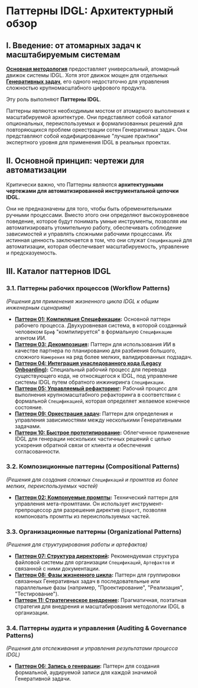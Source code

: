 # Паттерны IDGL: Архитектурный обзор

## I. Введение: от атомарных задач к масштабируемым системам

**[Основная методология](../03-the-artifact-lifecycle.md)** предоставляет универсальный, атомарный движок системы IDGL. Хотя этот движок мощен для отдельных **[Генеративных задач](../03-the-artifact-lifecycle.md#2-анатомия-генеративной-задачи)**, его одного недостаточно для управления сложностью крупномасштабного цифрового продукта.

Эту роль выполняют **Паттерны IDGL**.

Паттерны являются необходимым мостом от атомарного выполнения к масштабируемой архитектуре. Они представляют собой каталог опциональных, переиспользуемых и формализованных решений для повторяющихся проблем оркестрации сотен Генеративных задач. Они представляют собой кодифицированные "лучшие практики" экспертного уровня для применения IDGL в реальных проектах.

## II. Основной принцип: чертежи для автоматизации

Критически важно, что Паттерны являются **архитектурными чертежами для автоматизированной инструментальной цепочки IDGL.**

Они не предназначены для того, чтобы быть обременительными ручными процессами. Вместо этого они определяют высокоуровневое поведение, которое будут понимать умные инструменты, позволяя им автоматизировать утомительную работу, обеспечивать соблюдение зависимостей и управлять сложными рабочими процессами. Их истинная ценность заключается в том, что они служат `Спецификацией` для автоматизации, которая обеспечивает масштабируемость, управление и предсказуемость.

## III. Каталог паттернов IDGL

### 3.1. Паттерны рабочих процессов (Workflow Patterns)
*(Решения для применения жизненного цикла IDGL к общим инженерным сценариям)*

*   **[Паттерн 01: Компиляция Спецификации](./01-patterns/01-Pattern-Spec-Compilation.md):** Основной паттерн рабочего процесса. Двухуровневая система, в которой созданный человеком `Бриф` "компилируется" в формальную `Спецификацию` агентом ИИ.
*   **[Паттерн 03: Декомпозиция](./01-patterns/03-Pattern-Decomposition.md):** Паттерн для использования ИИ в качестве партнера по планированию для разбиения большого, сложного `Намерения` на ряд более мелких, валидированных подзадач.
*   **[Паттерн 04: Интеграция унаследованного кода (Legacy Onboarding)](./01-patterns/04-Pattern-Legacy-Onboarding.md):** Специальный рабочий процесс для перевода существующего кода, не относящегося к IDGL, под управление системы IDGL путем обратного инжиниринга `Спецификации`.
*   **[Паттерн 05: Управляемый рефакторинг](./01-patterns/05-Pattern-Managed-Refactoring.md):** Рабочий процесс для выполнения крупномасштабного рефакторинга в соответствии с формальной `Спецификацией`, которая определяет желаемое конечное состояние.
*   **[Паттерн 09: Оркестрация задач](./01-patterns/09-Pattern-Task-Orchestration.md):** Паттерн для определения и управления зависимостями между несколькими Генеративными задачами.
*   **[Паттерн 10: Быстрое прототипирование](./01-patterns/10-Pattern-Rapid-Prototyping.md):** Облегченное применение IDGL для генерации нескольких частичных решений с целью ускорения обратной связи от клиента и обеспечения согласованности.

### 3.2. Композиционные паттерны (Compositional Patterns)
*(Решения для создания сложных `Спецификаций` и промптов из более мелких, переиспользуемых частей)*

*   **[Паттерн 02: Компонуемые промпты](./01-patterns/02-Pattern-Composable-Prompts.md):** Технический паттерн для управления мета-промптами. Он использует инструмент-препроцессор для разрешения директив `@import`, позволяя компоновать промпты из переиспользуемых частей.

### 3.3. Организационные паттерны (Organizational Patterns)
*(Решения для структурирования работы и артефактов)*

*   **[Паттерн 07: Структура директорий](./01-patterns/07-Pattern-Directory-Structure.md):** Рекомендуемая структура файловой системы для организации `Спецификаций`, `Артефактов` и связанной с ними документации.
*   **[Паттерн 08: Фазы жизненного цикла](./01-patterns/08-Pattern-Lifecycle-Phases.md):** Паттерн для группировки связанных Генеративных задач в последовательные или параллельные фазы (например, "Проектирование", "Реализация", "Тестирование").
*   **[Паттерн 11: Стратегическое внедрение](./01-patterns/11-Pattern-Strategic-Adoption.md):** Прагматичная, поэтапная стратегия для внедрения и масштабирования методологии IDGL в организации.

### 3.4. Паттерны аудита и управления (Auditing & Governance Patterns)
*(Решения для отслеживания и управления результатами процесса IDGL)*

*   **[Паттерн 06: Запись о генерации](./01-patterns/06-Pattern-Generation-Record.md):** Паттерн для создания формальной, аудируемой записи для каждой значимой Генеративной задачи.
